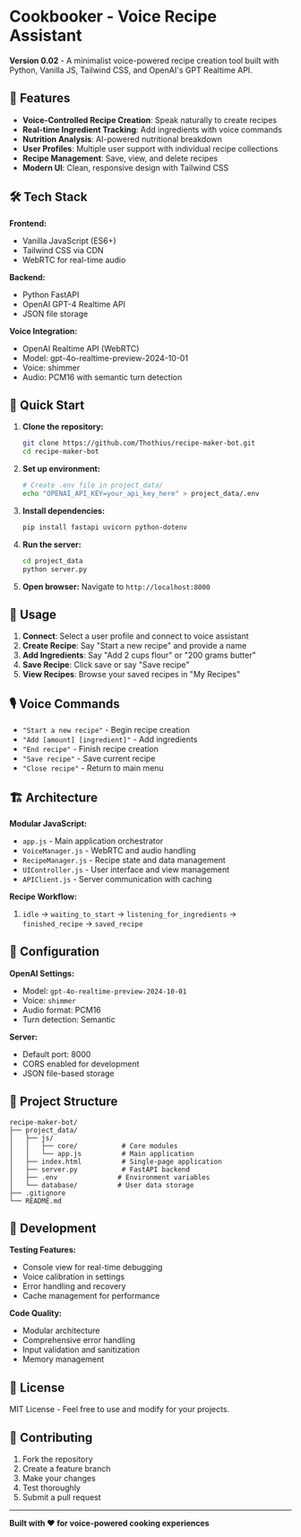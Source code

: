 # Cookbooker - Voice Recipe Assistant

**Version 0.02** - A minimalist voice-powered recipe creation tool built with Python, Vanilla JS, Tailwind CSS, and OpenAI's GPT Realtime API.

## 🎯 Features

- **Voice-Controlled Recipe Creation**: Speak naturally to create recipes
- **Real-time Ingredient Tracking**: Add ingredients with voice commands
- **Nutrition Analysis**: AI-powered nutritional breakdown
- **User Profiles**: Multiple user support with individual recipe collections
- **Recipe Management**: Save, view, and delete recipes
- **Modern UI**: Clean, responsive design with Tailwind CSS

## 🛠️ Tech Stack

**Frontend:**
- Vanilla JavaScript (ES6+)
- Tailwind CSS via CDN
- WebRTC for real-time audio

**Backend:**
- Python FastAPI
- OpenAI GPT-4 Realtime API
- JSON file storage

**Voice Integration:**
- OpenAI Realtime API (WebRTC)
- Model: gpt-4o-realtime-preview-2024-10-01
- Voice: shimmer
- Audio: PCM16 with semantic turn detection

## 🚀 Quick Start

1. **Clone the repository:**
   ```bash
   git clone https://github.com/Thothius/recipe-maker-bot.git
   cd recipe-maker-bot
   ```

2. **Set up environment:**
   ```bash
   # Create .env file in project_data/
   echo "OPENAI_API_KEY=your_api_key_here" > project_data/.env
   ```

3. **Install dependencies:**
   ```bash
   pip install fastapi uvicorn python-dotenv
   ```

4. **Run the server:**
   ```bash
   cd project_data
   python server.py
   ```

5. **Open browser:**
   Navigate to `http://localhost:8000`

## 📱 Usage

1. **Connect**: Select a user profile and connect to voice assistant
2. **Create Recipe**: Say "Start a new recipe" and provide a name
3. **Add Ingredients**: Say "Add 2 cups flour" or "200 grams butter"
4. **Save Recipe**: Click save or say "Save recipe"
5. **View Recipes**: Browse your saved recipes in "My Recipes"

## 🎙️ Voice Commands

- `"Start a new recipe"` - Begin recipe creation
- `"Add [amount] [ingredient]"` - Add ingredients
- `"End recipe"` - Finish recipe creation
- `"Save recipe"` - Save current recipe
- `"Close recipe"` - Return to main menu

## 🏗️ Architecture

**Modular JavaScript:**
- `app.js` - Main application orchestrator
- `VoiceManager.js` - WebRTC and audio handling
- `RecipeManager.js` - Recipe state and data management
- `UIController.js` - User interface and view management
- `APIClient.js` - Server communication with caching

**Recipe Workflow:**
1. `idle` → `waiting_to_start` → `listening_for_ingredients` → `finished_recipe` → `saved_recipe`

## 🔧 Configuration

**OpenAI Settings:**
- Model: `gpt-4o-realtime-preview-2024-10-01`
- Voice: `shimmer`
- Audio format: PCM16
- Turn detection: Semantic

**Server:**
- Default port: 8000
- CORS enabled for development
- JSON file-based storage

## 📁 Project Structure

```
recipe-maker-bot/
├── project_data/
│   ├── js/
│   │   ├── core/           # Core modules
│   │   └── app.js          # Main application
│   ├── index.html          # Single-page application
│   ├── server.py           # FastAPI backend
│   ├── .env               # Environment variables
│   └── database/          # User data storage
├── .gitignore
└── README.md
```

## 🧪 Development

**Testing Features:**
- Console view for real-time debugging
- Voice calibration in settings
- Error handling and recovery
- Cache management for performance

**Code Quality:**
- Modular architecture
- Comprehensive error handling
- Input validation and sanitization
- Memory management

## 📝 License

MIT License - Feel free to use and modify for your projects.

## 🤝 Contributing

1. Fork the repository
2. Create a feature branch
3. Make your changes
4. Test thoroughly
5. Submit a pull request

---

**Built with ❤️ for voice-powered cooking experiences**
